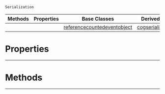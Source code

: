  `Serialization`

|Methods|Properties|Base Classes|Derived Classes|
|---|---|---|---|
| | |[referencecountedeventobject](https://github.com/PlasmaEngine/PlasmaDocs/tree/master/docs/C%2B%2B/code_reference/class_reference/referencecountedeventobject.markdown)|[cogserializationfilter](https://github.com/PlasmaEngine/PlasmaDocs/tree/master/docs/C%2B%2B/code_reference/class_reference/cogserializationfilter.markdown)|


 #  Properties


---  
 #  Methods


---  
 

 